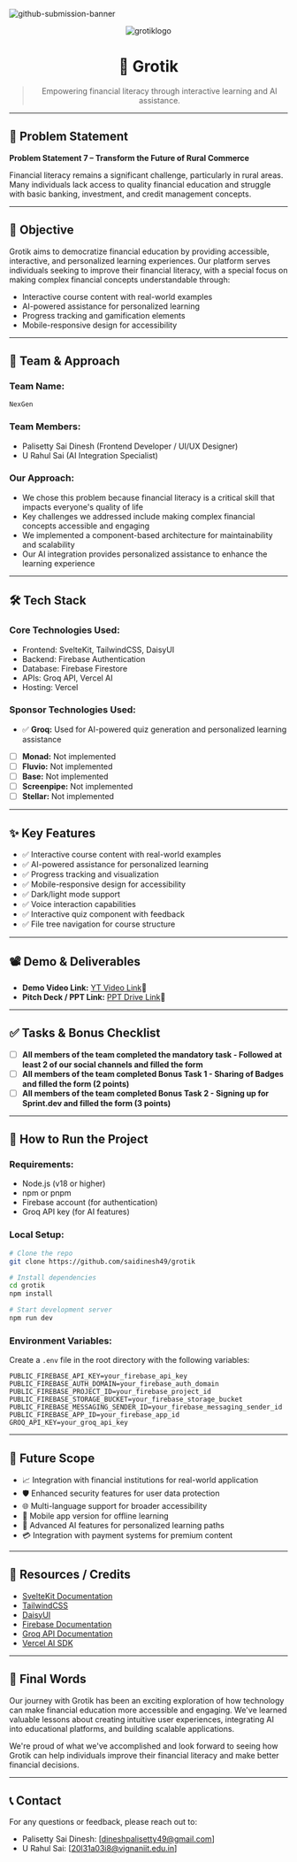 ![github-submission-banner](https://github.com/user-attachments/assets/a1493b84-e4e2-456e-a791-ce35ee2bcf2f)
<div align="center">

![grotiklogo](https://github.com/user-attachments/assets/8272ea84-7fa3-4880-9bb1-ed56e530f222)

# 🚀 Grotik

> Empowering financial literacy through interactive learning and AI assistance.
---


</div>

## 📌 Problem Statement

**Problem Statement 7 – Transform the Future of Rural Commerce**

Financial literacy remains a significant challenge, particularly in rural areas. Many individuals lack access to quality financial education and struggle with basic banking, investment, and credit management concepts.

---

## 🎯 Objective

Grotik aims to democratize financial education by providing accessible, interactive, and personalized learning experiences. Our platform serves individuals seeking to improve their financial literacy, with a special focus on making complex financial concepts understandable through:

- Interactive course content with real-world examples
- AI-powered assistance for personalized learning
- Progress tracking and gamification elements
- Mobile-responsive design for accessibility

---

## 🧠 Team & Approach

### Team Name:  
`NexGen`

### Team Members:  
- Palisetty Sai Dinesh (Frontend Developer / UI/UX Designer)
- U Rahul Sai (AI Integration Specialist)

### Our Approach:  
- We chose this problem because financial literacy is a critical skill that impacts everyone's quality of life
- Key challenges we addressed include making complex financial concepts accessible and engaging
- We implemented a component-based architecture for maintainability and scalability
- Our AI integration provides personalized assistance to enhance the learning experience

---

## 🛠️ Tech Stack

### Core Technologies Used:
- Frontend: SvelteKit, TailwindCSS, DaisyUI
- Backend: Firebase Authentication
- Database: Firebase Firestore
- APIs: Groq API, Vercel AI
- Hosting: Vercel

### Sponsor Technologies Used:
- ✅ **Groq:** Used for AI-powered quiz generation and personalized learning assistance
- [ ] **Monad:** Not implemented
- [ ] **Fluvio:** Not implemented
- [ ] **Base:** Not implemented
- [ ] **Screenpipe:** Not implemented
- [ ] **Stellar:** Not implemented

---

## ✨ Key Features

- ✅ Interactive course content with real-world examples
- ✅ AI-powered assistance for personalized learning
- ✅ Progress tracking and visualization
- ✅ Mobile-responsive design for accessibility
- ✅ Dark/light mode support
- ✅ Voice interaction capabilities
- ✅ Interactive quiz component with feedback
- ✅ File tree navigation for course structure

---

## 📽️ Demo & Deliverables

- **Demo Video Link:**  [YT Video Link](https://youtu.be/SqIsh8pt8mk)🔗
- **Pitch Deck / PPT Link:**  [PPT Drive Link](https://docs.google.com/presentation/d/1NM1ZAv4dpNr7I-v8mEWOs6J8UKDLJecmii2pv7fmavA/edit?usp=drive_link)🔗

---

## ✅ Tasks & Bonus Checklist

- [ ] **All members of the team completed the mandatory task - Followed at least 2 of our social channels and filled the form**
- [ ] **All members of the team completed Bonus Task 1 - Sharing of Badges and filled the form (2 points)**
- [ ] **All members of the team completed Bonus Task 2 - Signing up for Sprint.dev and filled the form (3 points)**

---

## 🧪 How to Run the Project

### Requirements:
- Node.js (v18 or higher)
- npm or pnpm
- Firebase account (for authentication)
- Groq API key (for AI features)

### Local Setup:
```bash
# Clone the repo
git clone https://github.com/saidinesh49/grotik

# Install dependencies
cd grotik
npm install

# Start development server
npm run dev
```

### Environment Variables:
Create a `.env` file in the root directory with the following variables:
```
PUBLIC_FIREBASE_API_KEY=your_firebase_api_key
PUBLIC_FIREBASE_AUTH_DOMAIN=your_firebase_auth_domain
PUBLIC_FIREBASE_PROJECT_ID=your_firebase_project_id
PUBLIC_FIREBASE_STORAGE_BUCKET=your_firebase_storage_bucket
PUBLIC_FIREBASE_MESSAGING_SENDER_ID=your_firebase_messaging_sender_id
PUBLIC_FIREBASE_APP_ID=your_firebase_app_id
GROQ_API_KEY=your_groq_api_key
```

---

## 🧬 Future Scope

- 📈 Integration with financial institutions for real-world application
- 🛡️ Enhanced security features for user data protection
- 🌐 Multi-language support for broader accessibility
- 📱 Mobile app version for offline learning
- 🤖 Advanced AI features for personalized learning paths
- 💳 Integration with payment systems for premium content

---

## 📎 Resources / Credits

- [SvelteKit Documentation](https://kit.svelte.dev/docs)
- [TailwindCSS](https://tailwindcss.com/)
- [DaisyUI](https://daisyui.com/)
- [Firebase Documentation](https://firebase.google.com/docs)
- [Groq API Documentation](https://groq.com/docs)
- [Vercel AI SDK](https://sdk.vercel.ai/docs)

---

## 🏁 Final Words

Our journey with Grotik has been an exciting exploration of how technology can make financial education more accessible and engaging. We've learned valuable lessons about creating intuitive user experiences, integrating AI into educational platforms, and building scalable applications.

We're proud of what we've accomplished and look forward to seeing how Grotik can help individuals improve their financial literacy and make better financial decisions.

---

## 📞 Contact

For any questions or feedback, please reach out to:
- Palisetty Sai Dinesh: [dineshpalisetty49@gmail.com]
- U Rahul Sai: [20l31a03i8@vignaniit.edu.in]
